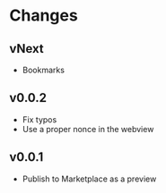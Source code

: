 # Changes

## vNext

- Bookmarks

## v0.0.2

- Fix typos
- Use a proper nonce in the webview

## v0.0.1

- Publish to Marketplace as a preview
